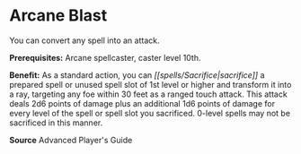 ﻿---
cssclass: [feats]

---
# Arcane Blast

You can convert any spell into an attack.

**Prerequisites:** Arcane spellcaster, caster level 10th.

**Benefit:** As a standard action, you can _[[spells/Sacrifice|sacrifice]]_ a prepared spell or unused spell slot of 1st level or higher and transform it into a ray, targeting any foe within 30 feet as a ranged touch attack. This attack deals 2d6 points of damage plus an additional 1d6 points of damage for every level of the spell or spell slot you sacrificed. 0-level spells may not be sacrificed in this manner.

**Source** Advanced Player's Guide